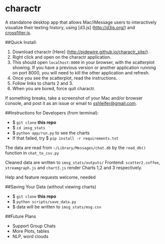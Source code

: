 # charactr
A standalone desktop app that allows Mac/iMessage users to interactively visualize their
texting history, using [d3.js] (http://d3js.org/) and [crossfilter.js](http://square.github.io/crossfilter/).

##Quick Install:
1. Download charactr [Here] (http://pjdewire.github.io/charactr_site/).
2. Right click and open on the charactr application.
3. This should open `localhost:8000` in your browser, with the scatterplot
   showing. If you have a previous version or another application running on port 8000, you will need to kill the other application and refresh.
4. Once you see the scatterplot, read the instructions.
5. Follow links to charts 2 and 3.
5. When you are bored, force quit charactr.

If something breaks, take a screenshot of your Mac and/or browser console, and post it as an
issue or email to sshleifer@gmail.com.

##Instructions for Developers (from terminal):
- $ `git clone` **this repo**
- $ `cd imsg_stats`
- $ `python app/run.py` to see the charts
- If that failed, try $ `pip install -r requirements.txt`


The data are read from `~/Library/Messages/chat.db` by the `read_db()` function in `chat_to_csv.py`

Cleaned data are written to `imsg_stats/outputs/`
Frontend: `scatter2.coffee`, `streamgraph.js` and `chart3.js` render Charts 1,2 and 3 respectively.

Help and feature requests welcome, needed


##Saving Your Data (without viewing charts)
- $ `git clone` **this repo**
- $ `python scripts/save_data.py`
- $ data will be written to `imsg_stats/msg.csv`

##Future Plans

- Support Group Chats
- More Plots, tables
- NLP, word clouds
